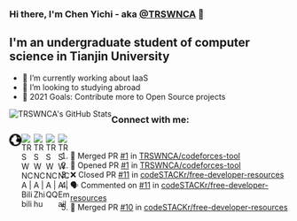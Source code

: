 ### Hi there, I'm Chen Yichi - aka [@TRSWNCA][website] 👋


## I'm an undergraduate student of computer science in Tianjin University

- 🌱 I’m currently working about IaaS
- 👯 I’m looking to studying abroad
- 🥅 2021 Goals: Contribute more to Open Source projects

<img align="left" alt="TRSWNCA's GitHub Stats" src="https://github-readme-stats-brown-seven.vercel.app/api?username=TRSWNCA&show_icons=true&hide_border=true" />

### Connect with me:

[<img align="left" alt="trswnca.top" width="22px" src="https://raw.githubusercontent.com/iconic/open-iconic/master/svg/globe.svg" />][website]
[<img align="left" alt="TRSWNCA | Bilibili" width="22px" src="https://cdn.jsdelivr.net/npm/simple-icons@3.13.0/icons/bilibili.svg" />][bilibili]
[<img align="left" alt="TRSWNCA | Zhihu" width="22px" src="https://cdn.jsdelivr.net/npm/simple-icons@3.13.0/icons/zhihu.svg" />][zhihu]
[<img align="left" alt="TRSWNCA | QQ" width="22px" src="https://cdn.jsdelivr.net/npm/simple-icons@3.13.0/icons/tencentqq.svg" />][qq]
[<img align="left" alt="TRSWNCA | Email" width="22px" src="https://cdn.jsdelivr.net/npm/simple-icons@3.13.0/icons/gmail.svg" />][email]

<br />

  
<!--START_SECTION:activity-->
1. 🎉 Merged PR [#1](https://github.com/TRSWNCA/codeforces-tool/pull/1) in [TRSWNCA/codeforces-tool](https://github.com/TRSWNCA/codeforces-tool)
2. 💪 Opened PR [#1](https://github.com/TRSWNCA/codeforces-tool/pull/1) in [TRSWNCA/codeforces-tool](https://github.com/TRSWNCA/codeforces-tool)
3. ❌ Closed PR [#11](https://github.com/codeSTACKr/free-developer-resources/pull/11) in [codeSTACKr/free-developer-resources](https://github.com/codeSTACKr/free-developer-resources)
4. 🗣 Commented on [#11](https://github.com/codeSTACKr/free-developer-resources/issues/11) in [codeSTACKr/free-developer-resources](https://github.com/codeSTACKr/free-developer-resources)
5. 🎉 Merged PR [#10](https://github.com/codeSTACKr/free-developer-resources/pull/10) in [codeSTACKr/free-developer-resources](https://github.com/codeSTACKr/free-developer-resources)
<!--END_SECTION:activity-->

[website]: https://blog.trswnca.top
[bilibili]: https://space.bilibili.com/319408224
[zhihu]: https://www.zhihu.com/people/chen-yi-chi-90
[email]: mailto:trswnca@yeah.net
[qq]: http://wpa.qq.com/msgrd?v=3&uin=489078545&site=qq&menu=yes

